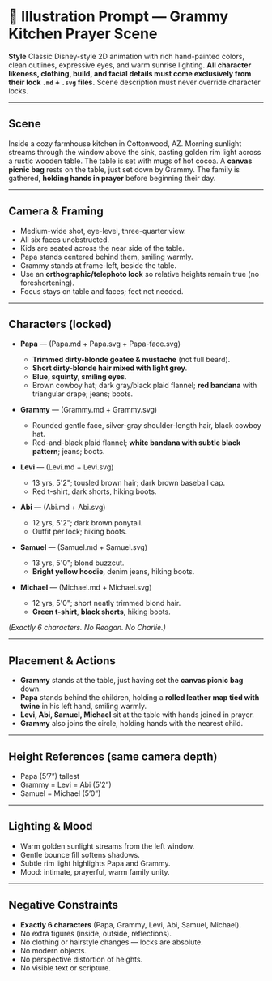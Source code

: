 # 🎨 Illustration Prompt — Grammy Kitchen Prayer Scene

**Style**
Classic Disney-style 2D animation with rich hand-painted colors, clean outlines, expressive eyes, and warm sunrise lighting. **All character likeness, clothing, build, and facial details must come exclusively from their lock `.md` + `.svg` files.** Scene description must never override character locks.

---

## Scene

Inside a cozy farmhouse kitchen in Cottonwood, AZ. Morning sunlight streams through the window above the sink, casting golden rim light across a rustic wooden table. The table is set with mugs of hot cocoa. A **canvas picnic bag** rests on the table, just set down by Grammy. The family is gathered, **holding hands in prayer** before beginning their day.

---

## Camera & Framing

* Medium-wide shot, eye-level, three-quarter view.
* All six faces unobstructed.
* Kids are seated across the near side of the table.
* Papa stands centered behind them, smiling warmly.
* Grammy stands at frame-left, beside the table.
* Use an **orthographic/telephoto look** so relative heights remain true (no foreshortening).
* Focus stays on table and faces; feet not needed.

---

## Characters (locked)

* **Papa** — (Papa.md + Papa.svg + Papa-face.svg)

  * **Trimmed dirty-blonde goatee & mustache** (not full beard).
  * **Short dirty-blonde hair mixed with light grey**.
  * **Blue, squinty, smiling eyes**.
  * Brown cowboy hat; dark gray/black plaid flannel; **red bandana** with triangular drape; jeans; boots.
* **Grammy** — (Grammy.md + Grammy.svg)

  * Rounded gentle face, silver-gray shoulder-length hair, black cowboy hat.
  * Red-and-black plaid flannel; **white bandana with subtle black pattern**; jeans; boots.
* **Levi** — (Levi.md + Levi.svg)

  * 13 yrs, 5'2"; tousled brown hair; dark brown baseball cap.
  * Red t-shirt, dark shorts, hiking boots.
* **Abi** — (Abi.md + Abi.svg)

  * 12 yrs, 5'2"; dark brown ponytail.
  * Outfit per lock; hiking boots.
* **Samuel** — (Samuel.md + Samuel.svg)

  * 13 yrs, 5'0"; blond buzzcut.
  * **Bright yellow hoodie**, denim jeans, hiking boots.
* **Michael** — (Michael.md + Michael.svg)

  * 12 yrs, 5'0"; short neatly trimmed blond hair.
  * **Green t-shirt**, **black shorts**, hiking boots.

*(Exactly 6 characters. No Reagan. No Charlie.)*

---

## Placement & Actions

* **Grammy** stands at the table, just having set the **canvas picnic bag** down.
* **Papa** stands behind the children, holding a **rolled leather map tied with twine** in his left hand, smiling warmly.
* **Levi, Abi, Samuel, Michael** sit at the table with hands joined in prayer.
* **Grammy** also joins the circle, holding hands with the nearest child.

---

## Height References (same camera depth)

* Papa (5’7”) tallest
* Grammy = Levi = Abi (5’2”)
* Samuel = Michael (5’0”)

---

## Lighting & Mood

* Warm golden sunlight streams from the left window.
* Gentle bounce fill softens shadows.
* Subtle rim light highlights Papa and Grammy.
* Mood: intimate, prayerful, warm family unity.

---

## Negative Constraints

* **Exactly 6 characters** (Papa, Grammy, Levi, Abi, Samuel, Michael).
* No extra figures (inside, outside, reflections).
* No clothing or hairstyle changes — locks are absolute.
* No modern objects.
* No perspective distortion of heights.
* No visible text or scripture.
